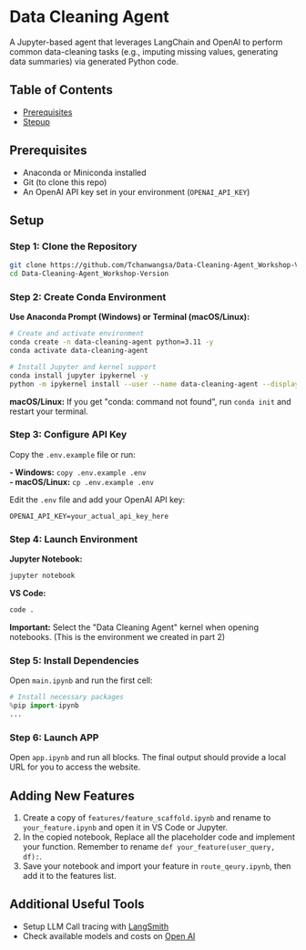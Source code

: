 # Data Cleaning Agent

A Jupyter-based agent that leverages LangChain and OpenAI to perform common data-cleaning tasks (e.g., imputing missing values, generating data summaries) via generated Python code.

## Table of Contents
- [Prerequisites](#prerequisites)
- [Stepup](#setup)

## Prerequisites

- Anaconda or Miniconda installed
- Git (to clone this repo)
- An OpenAI API key set in your environment (`OPENAI_API_KEY`)

## Setup

### Step 1: Clone the Repository

```bash
git clone https://github.com/Tchanwangsa/Data-Cleaning-Agent_Workshop-Version.git
cd Data-Cleaning-Agent_Workshop-Version
```

### Step 2: Create Conda Environment

**Use Anaconda Prompt (Windows) or Terminal (macOS/Linux):**

```bash
# Create and activate environment
conda create -n data-cleaning-agent python=3.11 -y
conda activate data-cleaning-agent

# Install Jupyter and kernel support
conda install jupyter ipykernel -y
python -m ipykernel install --user --name data-cleaning-agent --display-name "Data Cleaning Agent"
```

**macOS/Linux:** If you get "conda: command not found", run `conda init` and restart your terminal.

### Step 3: Configure API Key

Copy the `.env.example` file or run:

**- Windows:** `copy .env.example .env`  
**- macOS/Linux:** `cp .env.example .env`

Edit the `.env` file and add your OpenAI API key:

```
OPENAI_API_KEY=your_actual_api_key_here
```

### Step 4: Launch Environment

**Jupyter Notebook:**

```bash
jupyter notebook
```

**VS Code:**

```bash
code .
```

**Important:** Select the "Data Cleaning Agent" kernel when opening notebooks. (This is the environment we created in part 2)

### Step 5: Install Dependencies

Open `main.ipynb` and run the first cell:

```python
# Install necessary packages
%pip import-ipynb
...
```

### Step 6: Launch APP

Open `app.ipynb` and run all blocks. The final output should provide a local URL for you to access the website. 

## Adding New Features

1. Create a copy of `features/feature_scaffold.ipynb` and rename to `your_feature.ipynb` and open it in VS Code or Jupyter.
2. In the copied notebook, Replace all the placeholder code and implement your function. Remember to rename `def your_feature(user_query, df):`.
3. Save your notebook and import your feature in `route_qeury.ipynb`, then add it to the features list.

## Additional Useful Tools

- Setup LLM Call tracing with <a href="smith.langchain.com">LangSmith</a>
- Check available models and costs on <a href="https://platform.openai.com/docs/pricing">Open AI</a>
